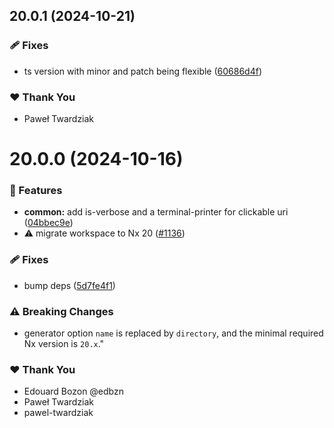 ## 20.0.1 (2024-10-21)

### 🩹 Fixes

- ts version with minor and patch being flexible ([60686d4f](https://github.com/nxext/nx-extensions/commit/60686d4f))

### ❤️  Thank You

- Paweł Twardziak

# 20.0.0 (2024-10-16)

### 🚀 Features

- **common:** add is-verbose and a terminal-printer for clickable uri ([04bbec9e](https://github.com/nxext/nx-extensions/commit/04bbec9e))
- ⚠️  migrate workspace to Nx 20 ([#1136](https://github.com/nxext/nx-extensions/pull/1136))

### 🩹 Fixes

- bump deps ([5d7fe4f1](https://github.com/nxext/nx-extensions/commit/5d7fe4f1))

### ⚠️  Breaking Changes

- generator option `name` is replaced by `directory`, and the minimal required Nx version is `20.x`."

### ❤️  Thank You

- Edouard Bozon @edbzn
- Paweł Twardziak
- pawel-twardziak